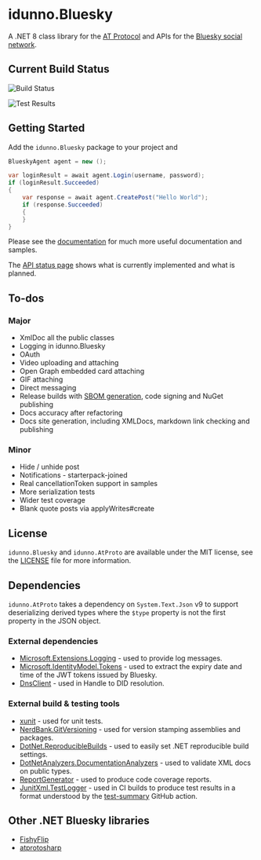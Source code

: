 # idunno.Bluesky

A .NET 8 class library for the [AT Protocol](https://docs.bsky.app/docs/api/at-protocol-xrpc-api) and APIs for the [Bluesky social network](https://bsky.social/).

## Current Build Status

![Build Status](https://github.com/blowdart/idunno.Bluesky/actions/workflows/ci-build.yml/badge.svg?branch=main)

![Test Results](https://camo.githubusercontent.com/093a129b50ddc14f2e036c983168963591aa1d67eed31f2ae6e364f012f7dc97/68747470733a2f2f7376672e746573742d73756d6d6172792e636f6d2f64617368626f6172642e7376673f703d36343526663d3026733d30)

## Getting Started

Add the `idunno.Bluesky` package to your project and 

```c#
BlueskyAgent agent = new ();

var loginResult = await agent.Login(username, password);
if (loginResult.Succeeded)
{
    var response = await agent.CreatePost("Hello World");
    if (response.Succeeded)
    {
    }
}
```

Please see the [documentation](docs/readme.md) for much more useful documentation and samples.

The [API status page](docs/endpointStatus.md) shows what is currently implemented and what is planned.

## To-dos

### Major

* XmlDoc all the public classes
* Logging in idunno.Bluesky
* OAuth
* Video uploading and attaching
* Open Graph embedded card attaching
* GIF attaching
* Direct messaging
* Release builds with [SBOM generation](https://github.com/microsoft/sbom-tool/blob/main/docs/setting-up-github-actions.md), code signing and NuGet publishing
* Docs accuracy after refactoring
* Docs site generation, including XMLDocs, markdown link checking and publishing

### Minor

* Hide / unhide post
* Notifications - starterpack-joined
* Real cancellationToken support in samples
* More serialization tests
* Wider test coverage
* Blank quote posts via applyWrites#create

## License

`idunno.Bluesky` and `idunno.AtProto` are available under the MIT license, see the [LICENSE](LICENSE) file for more information.

## Dependencies

`idunno.AtProto` takes a dependency on `System.Text.Json` v9 to support deserializing derived types where the `$type` property is not the
first property in the JSON object.

### External dependencies

* [Microsoft.Extensions.Logging](https://learn.microsoft.com/en-us/dotnet/core/extensions/logging) - used to provide log messages.
* [Microsoft.IdentityModel.Tokens](https://github.com/AzureAD/azure-activedirectory-identitymodel-extensions-for-dotnet) - used to extract the expiry date and time of the JWT tokens issued by Bluesky.
* [DnsClient](https://dnsclient.michaco.net/) - used in Handle to DID resolution.

### External build &amp; testing tools

* [xunit](https://github.com/xunit/xunit) - used for unit tests.
* [NerdBank.GitVersioning](https://github.com/dotnet/Nerdbank.GitVersioning) - used for version stamping assemblies and packages.
* [DotNet.ReproducibleBuilds](https://github.com/dotnet/reproducible-builds) - used to easily set .NET reproducible build settings.
* [DotNetAnalyzers.DocumentationAnalyzers](https://github.com/DotNetAnalyzers/DocumentationAnalyzers) - used to validate XML docs on public types.
* [ReportGenerator](https://github.com/danielpalme/ReportGenerator) - used to produce code coverage reports.
* [JunitXml.TestLogger](https://github.com/spekt/junit.testlogger) - used in CI builds to produce test results in a format understood by the [test-summary](https://github.com/test-summary/action) GitHub action.

## Other .NET Bluesky libraries

* [FishyFlip](https://github.com/drasticactions/FishyFlip)
* [atprotosharp](https://github.com/taranasus/atprotosharp)
